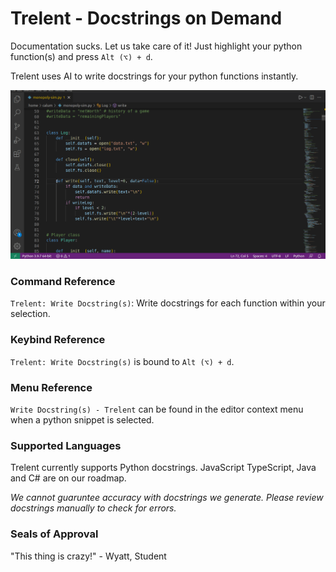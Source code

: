 # Trelent - Docstrings on Demand

Documentation sucks. Let us take care of it! Just highlight your python function(s) and press `Alt (⌥) + d`.

Trelent uses AI to write docstrings for your python functions instantly.

![Trelent writing an example docstring](images/trelent-example.gif)

### Command Reference
`Trelent: Write Docstring(s)`: Write docstrings for each function within your selection.

### Keybind Reference
`Trelent: Write Docstring(s)` is bound to `Alt (⌥) + d`.

### Menu Reference
`Write Docstring(s) - Trelent` can be found in the editor context menu when a python snippet is selected.

### Supported Languages
Trelent currently supports Python docstrings. JavaScript TypeScript, Java and C# are on our roadmap.

*We cannot guaruntee accuracy with docstrings we generate. Please review docstrings manually to check for errors.*

### Seals of Approval
"This thing is crazy!" - Wyatt, Student
